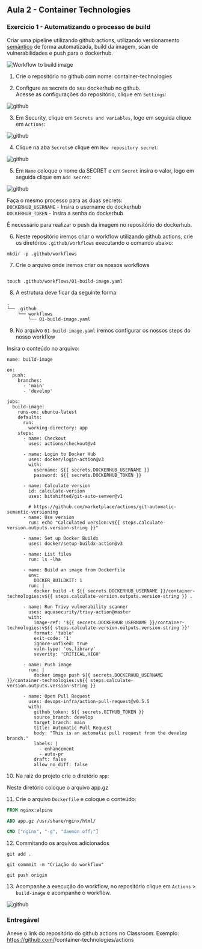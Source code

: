 ## Aula 2 - Container Technologies

### Exercicio 1 - Automatizando o processo de build

Criar uma pipeline utilizando github actions, utilizando versionamento [semântico](https://semver.org/) de forma automatizada, build da imagem, scan de vulnerabilidades e push para o dockerhub.

![Workflow to build image](img/001.png)

1. Crie o repositório no github com nome: container-technologies

2. Configure as secrets do seu dockerhub no github.  
Acesse as configurações do repositório, clique em `Settings`:

![github](img/002.png)

3. Em Security, clique em `Secrets and variables`, logo em seguida clique em `Actions`:

![github](img/003.png)

4. Clique na aba `Secrets`e clique em `New repository secret`:

![github](img/004.png)

5. Em `Name` coloque o nome da SECRET e em `Secret` insira o valor, logo em seguida clique em `Add secret`:

![github](img/005.png)

Faça o mesmo processo para as duas secrets:  
`DOCKERHUB_USERNAME` - Insira o username do dockerhub  
`DOCKERHUB_TOKEN` - Insira a senha do dockerhub  

É necessário para realizar o push da imagem no repositório do dockerhub.

6. Neste repositório iremos criar o workflow utilizando github actions, crie os diretórios `.github/workflows` executando o comando abaixo:

```shell
mkdir -p .github/workflows
```
7. Crie o arquivo onde iremos criar os nossos workflows

```shell

touch .github/workflows/01-build-image.yaml
```
8. A estrutura deve ficar da seguinte forma:
```shell
.
└── .github
    └── workflows
        └── 01-build-image.yaml
```
9. No arquivo `01-build-image.yaml` iremos configurar os nossos steps do nosso workflow

Insira o conteúdo no arquivo:

```github-actions
name: build-image

on:
  push:
    branches:
      - 'main'
      - 'develop'

jobs:
  build-image:
    runs-on: ubuntu-latest
    defaults:
      run:
        working-directory: app
    steps:
      - name: Checkout
        uses: actions/checkout@v4

      - name: Login to Docker Hub
        uses: docker/login-action@v3
        with:
          username: ${{ secrets.DOCKERHUB_USERNAME }}
          password: ${{ secrets.DOCKERHUB_TOKEN }}

      - name: Calculate version
        id: calculate-version
        uses: bitshifted/git-auto-semver@v1

        # https://github.com/marketplace/actions/git-automatic-semantic-versioning
      - name: Use version
        run: echo "Calculated version:v${{ steps.calculate-version.outputs.version-string }}"

      - name: Set up Docker Buildx
        uses: docker/setup-buildx-action@v3

      - name: List files
        run: ls -lha

      - name: Build an image from Dockerfile
        env:
          DOCKER_BUILDKIT: 1
        run: |
          docker build -t ${{ secrets.DOCKERHUB_USERNAME }}/container-technologies:v${{ steps.calculate-version.outputs.version-string }} .

      - name: Run Trivy vulnerability scanner
        uses: aquasecurity/trivy-action@master
        with:
          image-ref: '${{ secrets.DOCKERHUB_USERNAME }}/container-technologies:v${{ steps.calculate-version.outputs.version-string }}'
          format: 'table'
          exit-code: '1'
          ignore-unfixed: true
          vuln-type: 'os,library'
          severity: 'CRITICAL,HIGH'

      - name: Push image
        run: |
          docker image push ${{ secrets.DOCKERHUB_USERNAME }}/container-technologies:v${{ steps.calculate-version.outputs.version-string }}

      - name: Open Pull Request
        uses: devops-infra/action-pull-request@v0.5.5
        with:
          github_token: ${{ secrets.GITHUB_TOKEN }}
          source_branch: develop
          target_branch: main
          title: Automatic Pull Request
          body: "This is an automatic pull request from the develop branch."
          labels: |
            - enhancement
            - auto-pr
          draft: false
          allow_no_diff: false
```
10. Na raiz do projeto crie o diretório `app`:

Neste diretório coloque o arquivo app.gz

11. Crie o arquivo `Dockerfile` e coloque o conteúdo:

```Dockerfile
FROM nginx:alpine

ADD app.gz /usr/share/nginx/html/

CMD ["nginx", "-g", "daemon off;"]
```
12. Commitando os arquivos adicionados

```shell
git add .
```
```shell
git commmit -m "Criação do workflow"
```
```shell
git push origin
```
13. Acompanhe a execução do workflow, no repositório clique em `Actions` > `build-image` e acompanhe o workflow.

![github](img/006.png)

### Entregável

Anexe o link do repositório do github actions no Classroom.
Exemplo: https://github.com/<user>/container-technologies/actions